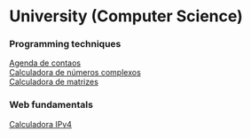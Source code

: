 
# University (Computer Science)

### Programming techniques

[Agenda de contaos](https://github.com/danilloism/AgendaContatos)<br>
[Calculadora de números complexos](https://github.com/danilloism/calcNumerosComplexos)<br>
[Calculadora de matrizes](https://github.com/danilloism/calculadoraMatrizes)<br>

### Web fundamentals

[Calculadora IPv4](https://github.com/danilloism/calculadoraIPv4)
